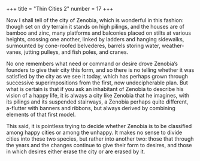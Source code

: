 +++
title = "Thin Cities 2"
number = 17
+++

Now I shall tell of the city of Zenobia, which is wonderful in this fashion: though set on dry terrain it stands on high pilings, and the houses are of bamboo and zinc, many platforms and balconies placed on stilts at various heights, crossing one another, linked by ladders and hanging sidewalks, surmounted by cone-roofed belvederes, barrels storing water, weather-vanes, jutting pulleys, and fish poles, and cranes.

No one remembers what need or command or desire drove Zenobia’s founders to give their city this form, and so there is no telling whether it was satisfied by the city as we see it today, which has perhaps grown through successive superimpositions from the first, now undecipherable plan. But what is certain is that if you ask an inhabitant of Zenobia to describe his vision of a happy life, it is always a city like Zenobia that he imagines, with its pilings and its suspended stairways, a Zenobia perhaps quite different, a-flutter with banners and ribbons, but always derived by combining elements of that first model.

This said, it is pointless trying to decide whether Zenobia is to be classified among happy cities or among the unhappy. It makes no sense to divide cities into these two species, but rather into another two: those that through the years and the changes continue to give their form to desires, and those in which desires either erase the city or are erased by it.